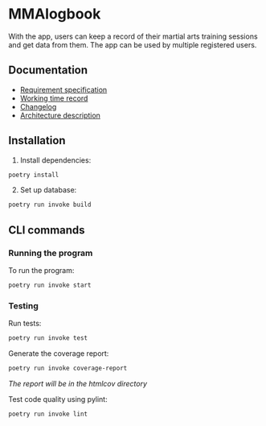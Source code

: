 # MMAlogbook

With the app, users can keep a record of their martial arts training sessions and get data from them. The app can be used by multiple registered users.

## Documentation
- [Requirement specification](https://github.com/jooniku/ohjelmistotekniikka_23/blob/master/training_log_app/documentation/requirement_specification.md)
- [Working time record](https://github.com/jooniku/ohjelmistotekniikka_23/blob/master/training_log_app/documentation/working_time_record.md)
- [Changelog](https://github.com/jooniku/ohjelmistotekniikka_23/blob/master/training_log_app/documentation/changelog.md)
- [Architecture description](https://github.com/jooniku/ohjelmistotekniikka_23/blob/master/training_log_app/documentation/architecture.md)

## Installation

1. Install dependencies:
```bash
poetry install
```
2. Set up database:
```bash
poetry run invoke build
```

## CLI commands

### Running the program

To run the program:
```bash
poetry run invoke start
```

### Testing

Run tests:
```bash
poetry run invoke test
```
Generate the coverage report:
```bash
poetry run invoke coverage-report
```
_The report will be in the htmlcov directory_

Test code quality using pylint:
```bash
poetry run invoke lint
```

